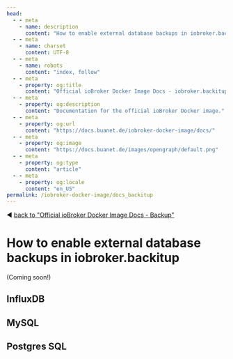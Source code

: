 ```yaml
---
head:
  - - meta
    - name: description
      content: "How to enable external database backups in iobroker.backitup."
  - - meta
    - name: charset
      content: UTF‑8
  - - meta
    - name: robots
      content: "index, follow"
  - - meta
    - property: og:title
      content: "Official ioBroker Docker Image Docs - iobroker.backitup"
  - - meta
    - property: og:description
      content: "Documentation for the official ioBroker Docker image."
  - - meta
    - property: og:url
      content: "https://docs.buanet.de/iobroker-docker-image/docs/"
  - - meta
    - property: og:image
      content: "https://docs.buanet.de/images/opengraph/default.png"
  - - meta
    - property: og:type
      content: "article"
  - - meta
    - property: og:locale
      content: "en_US"
permalink: /iobroker-docker-image/docs_backitup
---
```


:arrow_backward: [back to "Official ioBroker Docker Image Docs - Backup"](docs.md#backup)

# How to enable external database backups in iobroker.backitup

(Coming soon!)

## InfluxDB

## MySQL

## Postgres SQL